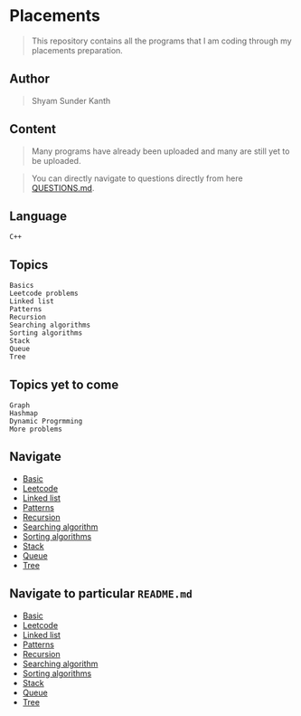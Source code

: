 # Placements

>This repository contains all the programs that I am coding through my placements preparation.

## Author
>Shyam Sunder Kanth

## Content

>Many programs have already been uploaded and many are still yet to be uploaded.

>You can directly navigate to questions directly from here [QUESTIONS.md](./QUESTIONS.md).

## Language
`C++`

## Topics
```
Basics
Leetcode problems
Linked list
Patterns
Recursion
Searching algorithms
Sorting algorithms
Stack
Queue
Tree
```
## Topics yet to come
```
Graph
Hashmap
Dynamic Progrmming
More problems
```
## Navigate
- [Basic](./Basic/)
- [Leetcode](./Leetcode/)
- [Linked list](./Linked%20List/)
- [Patterns](./Patterns/)
- [Recursion](./Recursion/)
- [Searching algorithm](./Searching/)
- [Sorting algorithms](./Sorting/)
- [Stack](./Stack/)
- [Queue](./Queue/)
- [Tree](./Tree/)

## Navigate to particular `README.md`
- [Basic](./Basic/Array/README.md)
- [Leetcode](./Leetcode/README.md)
- [Linked list](./Linked%20List/README.md)
- [Patterns](./Patterns/README.md)
- [Recursion](./Recursion/README.md)
- [Searching algorithm](./Searching/README.md)
- [Sorting algorithms](./Sorting/README.md)
- [Stack](./Stack/README.md)
- [Queue](./Queue/README.md)
- [Tree](./Tree/README.md)
